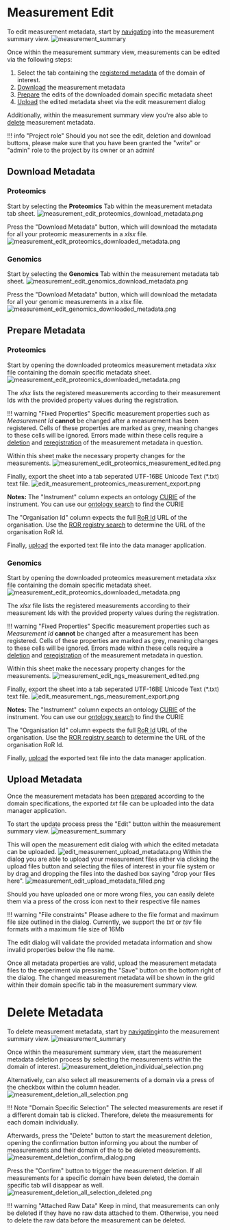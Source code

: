 # Measurement Edit

To edit measurement metadata, start by [navigating](measurement_introduction.md#measurement-navigation) into the measurement summary view.
![measurement_summary](images/measurement_summary_with_measurements.png)

Once within the measurement summary view, measurements can be edited via the following steps:

1. Select the tab containing the [registered metadata](measurement_registration.md#measurement-registration) of the domain of interest.
2. [Download](#download-metadata) the measurement metadata  
3. [Prepare](#prepare-metadata) the edits of the downloaded domain specific metadata sheet
4. [Upload](#upload-metadata) the edited metadata sheet via the edit measurement dialog

Additionally, within the measurement summary view you're also able to [delete](#delete-metadata) measurement metadata.

!!! info "Project role"
    Should you not see the edit, deletion and download buttons,
    please make sure that you have been granted the "write" or "admin" role to the project by its owner or an admin!

## Download Metadata

### Proteomics

Start by selecting the **Proteomics** Tab within the measurement metadata tab sheet.
![measurement_edit_proteomics_download_metadata.png](images/measurement_edit_proteomics_download_metadata.png)

Press the "Download Metadata" button, which will download the metadata for all your proteomic measurements in a _xlsx_ file.
![measurement_edit_proteomics_downloaded_metadata.png](images/measurement_edit_proteomics_downloaded_metadata.png)

### Genomics

Start by selecting the **Genomics** Tab within the measurement metadata tab sheet.
![measurement_edit_genomics_download_metadata.png](images/measurement_edit_ngs_download_metadata.png)

Press the "Download Metadata" button, which will download the metadata for all your genomic measurements in a _xlsx_ file.
![measurement_edit_genomics_downloaded_metadata.png](images/measurement_edit_ngs_downloaded_metadata.png)

## Prepare Metadata

### Proteomics

Start by opening the downloaded proteomics measurement metadata _xlsx_ file containing the domain specific metadata sheet.
![measurement_edit_proteomics_downloaded_metadata.png](images/measurement_edit_proteomics_downloaded_metadata.png)

The _xlsx_ lists the registered measurements according to their measurement Ids with the provided property values during the registration.

!!! warning "Fixed Properties"
    Specific measurement properties such as _Measurement Id_ **cannot** be changed after a measurement has been registered.
    Cells of these properties are marked as grey, meaning changes to these cells will be ignored.
    Errors made within these cells require a [deletion](#delete-metadata) and [reregistration](measurement_registration.md#measurement-registration) of the measurement metadata in question. 

Within this sheet make the necessary property changes for the measurements.
![measurement_edit_proteomics_measurement_edited.png](images/measurement_edit_proteomics_measurement_edited.png)

Finally, export the sheet into a tab seperated UTF-16BE Unicode Text (*.txt) text file.
![edit_measurement_proteomics_measurement_export.png](images/measurement_edit_proteomics_measurement_export.png)

**Notes:**
The "Instrument" column expects an ontology [CURIE](https://link.springer.com/article/10.1007/s12599-022-00744-0) of the instrument.
You can use our [ontology search](../ontology_search/ontology_search_introduction.md#ontology-search) to find the CURIE

The "Organisation Id" column expects the full [RoR Id](https://ror.org/about/) URL of the organisation.
Use the [ROR registry search](https://ror.org/search) to determine the URL of the organisation RoR Id.

Finally, [upload](#upload-metadata) the exported text file into the data manager application.

### Genomics

Start by opening the downloaded proteomics measurement metadata _xlsx_ file containing the domain specific metadata sheet.
![measurement_edit_proteomics_downloaded_metadata.png](images/measurement_edit_proteomics_downloaded_metadata.png)

The _xlsx_ file lists the registered measurements according to their measurement Ids with the provided property values during the registration.

!!! warning "Fixed Properties"
    Specific measurement properties such as _Measurement Id_ **cannot** be changed after a measurement has been registered.
    Cells of these properties are marked as grey, meaning changes to these cells will be ignored.
    Errors made within these cells require a [deletion](#delete-metadata) and [reregistration](measurement_registration.md#measurement-registration) of the measurement metadata in question.

Within this sheet make the necessary property changes for the measurements.
![measurement_edit_ngs_measurement_edited.png](images/measurement_edit_ngs_measurement_edited.png)

Finally, export the sheet into a tab seperated UTF-16BE Unicode Text (*.txt) text file.
![edit_measurement_ngs_measurement_export.png](images/measurement_edit_ngs_measurement_export.png)

**Notes:**
The "Instrument" column expects an ontology [CURIE](https://link.springer.com/article/10.1007/s12599-022-00744-0) of the instrument.
You can use our [ontology search](../ontology_search/ontology_search_introduction.md#ontology-search) to find the CURIE

The "Organisation Id" column expects the full [RoR Id](https://ror.org/about/) URL of the organisation.
Use the [ROR registry search](https://ror.org/search) to determine the URL of the organisation RoR Id.

Finally, [upload](#upload-metadata) the exported text file into the data manager application.

## Upload Metadata

Once the measurement metadata has been [prepared](#prepare-metadata) according to the domain specifications,
the exported _txt_ file can be uploaded into the data manager application.

To start the update process press the "Edit" button within the measurement summary view.
![measurement_summary](images/measurement_summary_with_measurements.png)

This will open the measurement edit dialog with which the edited metadata can be uploaded.
![edit_measurement_upload_metadata.png](images/measurement_edit_upload_metadata.png)
Within the dialog you are able to upload your measurement files either via clicking the upload files button and selecting the files of interest in your file system
or by drag and dropping the files into the dashed box saying "drop your files here".
![measurement_edit_upload_metadata_filled.png](images/measurement_edit_upload_metadata_filled.png)

Should you have uploaded one or more wrong files, you can easily delete them via a press of the cross icon next to their respective file names

!!! warning "File constraints"
    Please adhere to the file format and maximum file size outlined in the dialog.
    Currently, we support the _txt_ or _tsv_ file formats with a maximum file size of 16Mb

The edit dialog will validate the provided metadata information and show invalid properties below the file name.

Once all metadata properties are valid, upload the measurement metadata files to the experiment via pressing the "Save" button on the bottom right of the dialog.
The changed measurement metadata will be shown in the grid within their domain specific tab in the measurement summary view.

# Delete Metadata

To delete measurement metadata, start by [navigating](measurement_introduction.md#measurement-navigation)into the measurement summary view.
![measurement_summary](images/measurement_summary_with_measurements.png)

Once within the measurement summary view, start the measurement metadata deletion process by selecting the measurements within the domain of interest.
![measurement_deletion_individual_selection.png](images/measurement_deletion_individual_selection.png)

Alternatively, can also select all measurements of a domain via a press of the checkbox within the column header. 
![measurement_deletion_all_selection.png](images/measurement_deletion_all_selection.png)

!!! Note "Domain Specific Selection"
    The selected measurements are reset if a different domain tab is clicked.
    Therefore, delete the measurements for each domain individually.

Afterwards, press the "Delete" button to start the measurement deletion, opening the confirmation button informing you about the number of measurements and their domain of the to be deleted measurements.
![measurement_deletion_confirm_dialog.png](images/measurement_deletion_confirm_dialog.png)

Press the "Confirm" button to trigger the measurement deletion. 
If all measurements for a specific domain have been deleted, the domain specific tab will disappear as well. 
![measurement_deletion_all_selection_deleted.png](images/measurement_deletion_all_selection_deleted.png)

!!! warning "Attached Raw Data"
    Keep in mind, that measurements can only be deleted if they have no raw data attached to them. 
    Otherwise, you need to delete the raw data before the measurement can be deleted.

